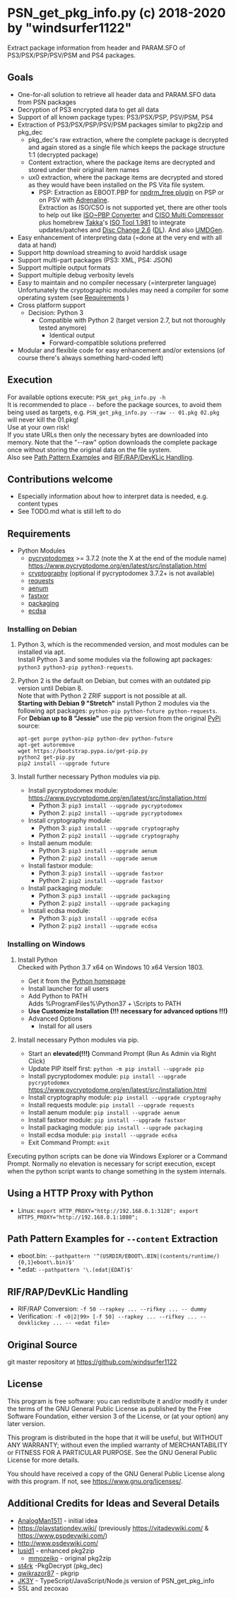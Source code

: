 # PSN_get_pkg_info.py (c) 2018-2020 by "windsurfer1122"
Extract package information from header and PARAM.SFO of PS3/PSX/PSP/PSV/PSM and PS4 packages.

## Goals
* One-for-all solution to retrieve all header data and PARAM.SFO data from PSN packages
* Decryption of PS3 encrypted data to get all data
* Support of all known package types: PS3/PSX/PSP, PSV/PSM, PS4
* Extraction of PS3/PSX/PSP/PSV/PSM packages similar to pkg2zip and pkg_dec
  * pkg_dec's raw extraction, where the complete package is decrypted and again stored as a single file which keeps the package structure 1:1 (decrypted package)
  * Content extraction, where the package items are decrypted and stored under their original item names
  * ux0 extraction, where the package items are decrypted and stored as they would have been installed on the PS Vita file system.
    * PSP: Extraction as EBOOT.PBP for [npdrm_free plugin](https://github.com/qwikrazor87/npdrm_free) on PSP or on PSV with [Adrenaline](https://github.com/TheOfficialFloW/Adrenaline).<br>
      Extraction as ISO/CSO is not supported yet, there are other tools to help out like [ISO~PBP Converter](https://sites.google.com/site/theleecherman/IsoPbpConverter) and [CISO Multi Compressor](https://sites.google.com/site/theleecherman/cisomulticompressor) plus homebrew [Takka](http://takka.tfact.net/2011/)'s [ISO Tool 1.981](https://wololo.net/downloads/index.php/download/7918) to integrate updates/patches and [Disc Change 2.6](https://www21.atwiki.jp/improper_code/pages/73.html#id_32933629) ([DL](https://www21.atwiki.jp/improper_code?cmd=upload&act=open&pageid=73&file=disc_change_2_6.zip)). And also [UMDGen](http://www.psx-place.com/resources/umd-gen-4-00.208/).<br>
* Easy enhancement of interpreting data (=done at the very end with all data at hand)
* Support http download streaming to avoid harddisk usage
* Support multi-part packages (PS3: XML, PS4: JSON)
* Support multiple output formats
* Support multiple debug verbosity levels
* Easy to maintain and no compiler necessary (=interpreter language)<br>
  Unfortunately the cryptographic modules may need a compiler for some operating system (see [Requirements](#Requirements) )
* Cross platform support
  * Decision: Python 3
    * Compatible with Python 2 (target version 2.7, but not thoroughly tested anymore)
      * Identical output
      * Forward-compatible solutions preferred
* Modular and flexible code for easy enhancement and/or extensions (of course there's always something hard-coded left)

## Execution
For available options execute: `PSN_get_pkg_info.py -h`<br>
It is recommended to place `--` before the package sources, to avoid them being used as targets, e.g. `PSN_get_pkg_info.py --raw -- 01.pkg 02.pkg` will never kill the 01.pkg!<br>
Use at your own risk!<br>
If you state URLs then only the necessary bytes are downloaded into memory. Note that the "--raw" option downloads the complete package once without storing the original data on the file system.<br>
Also see [Path Pattern Examples](#Path-Pattern-Examples-for-`--content`-Extraction) and [RIF/RAP/DevKLic Handling](#RIF/RAP/DevKLic-Handling).

## Contributions welcome
* Especially information about how to interpret data is needed, e.g. content types
* See TODO.md what is still left to do

## Requirements
* Python Modules
  * [pycryptodomex](https://www.pycryptodome.org/) >= 3.7.2 (note the X at the end of the module name)<br>
    https://www.pycryptodome.org/en/latest/src/installation.html
  * [cryptography](https://cryptography.io/) (optional if pycryptodomex 3.7.2+ is not available)
  * [requests](http://python-requests.org/)
  * [aenum](https://bitbucket.org/stoneleaf/aenum)
  * [fastxor](https://github.com/davidfischer-ch/python-fastxor)
  * [packaging](https://github.com/pypa/packaging)
  * [ecdsa](https://github.com/warner/python-ecdsa)

### Installing on Debian
1. Python 3, which is the recommended version, and most modules can be installed via apt.<br>
Install Python 3 and some modules via the following apt packages: `python3 python3-pip python3-requests`.<br>

1. Python 2 is the default on Debian, but comes with an outdated pip version until Debian 8.<br>
Note that with Python 2 ZRIF support is not possible at all.<br>
__Starting with Debian 9 "Stretch"__ install Python 2 modules via the following apt packages: `python-pip python-future python-requests`.<br>
For __Debian up to 8 "Jessie"__ use the pip version from the original [PyPi](https://pypi.org/project/pip/) source:<br>
   ```
   apt-get purge python-pip python-dev python-future
   apt-get autoremove
   wget https://bootstrap.pypa.io/get-pip.py
   python2 get-pip.py
   pip2 install --upgrade future
   ```

1. Install further necessary Python modules via pip.
   * Install pycryptodomex module:<br>
     https://www.pycryptodome.org/en/latest/src/installation.html
     * Python 3: `pip3 install --upgrade pycryptodomex`
     * Python 2: `pip2 install --upgrade pycryptodomex`
   * Install cryptography module:
     * Python 3: `pip3 install --upgrade cryptography`
     * Python 2: `pip2 install --upgrade cryptography`
   * Install aenum module:
     * Python 3: `pip3 install --upgrade aenum`
     * Python 2: `pip2 install --upgrade aenum`
   * Install fastxor module:
     * Python 3: `pip3 install --upgrade fastxor`
     * Python 2: `pip2 install --upgrade fastxor`
   * Install packaging module:
     * Python 3: `pip3 install --upgrade packaging`
     * Python 2: `pip2 install --upgrade packaging`
   * Install ecdsa module:
     * Python 3: `pip3 install --upgrade ecdsa`
     * Python 2: `pip2 install --upgrade ecdsa`

### Installing on Windows
1. Install Python<br>
   Checked with Python 3.7 x64 on Windows 10 x64 Version 1803.
   * Get it from the [Python homepage](https://www.python.org/)
   * Install launcher for all users
   * Add Python to PATH<br>
     Adds %ProgramFiles%\Python37 + \Scripts to PATH
   * __Use Customize Installation (!!! necessary for advanced options !!!)__
   * Advanced Options
     * Install for all users

1. Install necessary Python modules via pip.
   * Start an __elevated(!!!)__ Command Prompt (Run As Admin via Right Click)
   * Update PIP itself first: `python -m pip install --upgrade pip`
   * Install pycryptodomex module: `pip install --upgrade pycryptodomex`<br>
     https://www.pycryptodome.org/en/latest/src/installation.html
   * Install cryptography module: `pip install --upgrade cryptography`
   * Install requests module: `pip install --upgrade requests`
   * Install aenum module: `pip install --upgrade aenum`
   * Install fastxor module: `pip install --upgrade fastxor`
   * Install packaging module: `pip install --upgrade packaging`
   * Install ecdsa module: `pip install --upgrade ecdsa`
   * Exit Command Prompt: `exit`

Executing python scripts can be done via Windows Explorer or a Command Prompt. Normally no elevation is necessary for script execution, except when the python script wants to change something in the system internals.

## Using a HTTP Proxy with Python
* Linux: `export HTTP_PROXY="http://192.168.0.1:3128"; export HTTPS_PROXY="http://192.168.0.1:1080";`

## Path Pattern Examples for `--content` Extraction
* eboot.bin: `--pathpattern '^(USRDIR/EBOOT\.BIN|(contents/runtime/){0,1}eboot\.bin)$'`
* *.edat: `--pathpattern '\.(edat|EDAT)$'`

## RIF/RAP/DevKLic Handling
* RIF/RAP Conversion: `-f 50 --rapkey ... --rifkey ... -- dummy`
* Verification: `-f <0|2|99> [-f 50] --rapkey ... --rifkey ... --devklickey ... -- <edat file>`

## Original Source
git master repository at https://github.com/windsurfer1122

## License
This program is free software: you can redistribute it and/or modify
it under the terms of the GNU General Public License as published by
the Free Software Foundation, either version 3 of the License, or
(at your option) any later version.

This program is distributed in the hope that it will be useful,
but WITHOUT ANY WARRANTY; without even the implied warranty of
MERCHANTABILITY or FITNESS FOR A PARTICULAR PURPOSE.  See the
GNU General Public License for more details.

You should have received a copy of the GNU General Public License
along with this program.  If not, see <https://www.gnu.org/licenses/>.

## Additional Credits for Ideas and Several Details
* [AnalogMan1511](https://github.com/AnalogMan151) - initial idea
* https://playstationdev.wiki/ (previously https://vitadevwiki.com/ & https://www.pspdevwiki.com/)
* http://www.psdevwiki.com/
* [lusid1](https://github.com/lusid1/) - enhanced pkg2zip
  * [mmozeiko](https://github.com/mmozeiko/) - original pkg2zip
* [st4rk](https://github.com/st4rk/) -PkgDecrypt (pkg_dec)
* [qwikrazor87](https://github.com/qwikrazor87/) - pkgrip
* [JK3Y](https://github.com/JK3Y/pkg-getinfo) - TypeScript/JavaScript/Node.js version of PSN_get_pkg_info
* SSL and zecoxao
